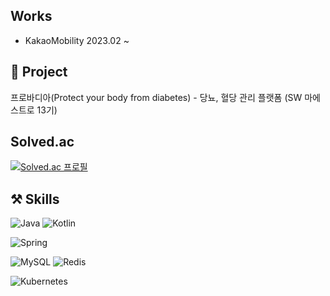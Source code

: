 ## Works
- KakaoMobility 2023.02 ~

## 📂 Project
프로바디아(Protect your body from diabetes) - 당뇨, 혈당 관리 플랫폼 (SW 마에스트로 13기)


## Solved.ac
[![Solved.ac
프로필](http://mazassumnida.wtf/api/v2/generate_badge?boj=werad12)](https://solved.ac/werad12)

## ⚒️ Skills
![Java](https://img.shields.io/badge/Java-ED8B00?style=for-the-badge&logo=openjdk&logoColor=white)
![Kotlin](https://img.shields.io/badge/Kotlin-0095D5?style=for-the-badge&logo=kotlin&logoColor=white)

![Spring](https://img.shields.io/badge/Spring-6DB33F?style=for-the-badge&logo=spring&logoColor=white)

![MySQL](https://img.shields.io/badge/MySQL-005C84?style=for-the-badge&logo=mysql&logoColor=white)
![Redis](https://img.shields.io/badge/Redis-DC382D?style=for-the-badge&logo=redis&logoColor=white)

![Kubernetes](https://img.shields.io/badge/Kubernetes-326CE5?style=for-the-badge&logo=kubernetes&logoColor=white)
